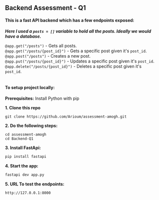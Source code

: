 ## Backend Assessment - Q1

#### This is a fast API backend which has a few endpoints exposed:

**_Here I used a `posts = []` variable to hold all the posts. Ideally we would have a database._**

`@app.get("/posts")` - Gets all posts.<br>
`@app.get("/posts/{post_id}")` - Gets a specific post given it's `post_id`.<br>
`@app.post("/posts")` - Creates a new post.<br>
`@app.put("/posts/{post_id}")` - Updates a specific post given it's `post_id`.<br>
`@app.delete("/posts/{post_id}")` - Deletes a specific post given it's `post_id`.<br>
<br>
#### To setup project locally:

**Prerequisites:**
Install Python with pip


**1. Clone this repo**

```
git clone https://github.com/Arioum/assessment-amogh.git
```

**2. Do the following steps:**

```
cd assessment-amogh
cd Backend-Q1
```

**3. Install FastApi:**

```bash
pip install fastapi
```

**4. Start the app:**

```bash
fastapi dev app.py
```

**5. URL To test the endpoints:**

```bash
http://127.0.0.1:8000
```
